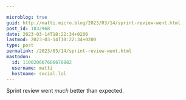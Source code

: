 ```yaml
---

microblog: true
guid: http://matti.micro.blog/2023/03/14/sprint-review-went.html
post_id: 1832968
date: 2023-03-14T10:22:34+0200
lastmod: 2023-03-14T10:22:34+0200
type: post
permalink: /2023/03/14/sprint-review-went.html
mastodon:
  id: 110020667606670882
  username: matti
  hostname: social.lol
---
```

Sprint review went _much_ better than expected.
